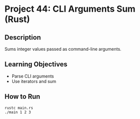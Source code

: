# Project 44: CLI Arguments Sum (Rust)

## Description
Sums integer values passed as command-line arguments.

## Learning Objectives
- Parse CLI arguments
- Use iterators and sum

## How to Run
```
rustc main.rs
./main 1 2 3
```
